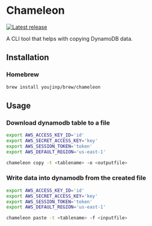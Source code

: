 # Chameleon

[![Latest release](https://img.shields.io/github/release/youjinp/chameleon.svg)](https://github.com/youjinp/chameleon/releases)

A CLI tool that helps with copying DynamoDB data.

## Installation

### Homebrew

```bash
brew install youjinp/brew/chameleon
```

## Usage

### Download dynamodb table to a file

```bash
export AWS_ACCESS_KEY_ID='id'
export AWS_SECRET_ACCESS_KEY='key'
export AWS_SESSION_TOKEN='token'
export AWS_DEFAULT_REGION='us-east-1'

chameleon copy -t <tablename> -o <outputfile>
```

### Write data into dynamodb from the created file

```bash
export AWS_ACCESS_KEY_ID='id'
export AWS_SECRET_ACCESS_KEY='key'
export AWS_SESSION_TOKEN='token'
export AWS_DEFAULT_REGION='us-east-1'

chameleon paste -t <tablename> -f <inputfile>
```
